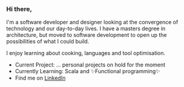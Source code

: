 ### Hi there, 
I'm a software developer and designer looking at the convergence of technology and our day-to-day lives.
I have a masters degree in architecture, but moved to software development to open up the possibilities of what I could build.

I enjoy learning about cooking, languages and tool optimisation.

* Current Project: ... personal projects on hold for the moment
* Currently Learning: Scala and ✨Functional programming✨ 
* Find me on [LinkedIn](https://www.linkedin.com/in/mdiedricks/?originalSubdomain=au)


<!--
**mdiedricks/mdiedricks** is a ✨ _special_ ✨ repository because its `README.md` (this file) appears on your GitHub profile.

Here are some ideas to get you started:
* Current Project: I'm working on an embedded [meditation device](https://github.com/mdiedricks/meditation_device) that detaches you from your mobile phone.
- 🔭 I’m currently working on ...
- 🌱 I’m currently learning ...
- 👯 I’m looking to collaborate on ...
- 🤔 I’m looking for help with ...
- 💬 Ask me about ...
- 📫 How to reach me: ...
- 😄 Pronouns: ...
- ⚡ Fun fact: ...
-->
